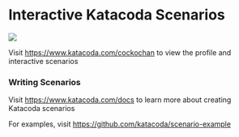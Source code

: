 # Interactive Katacoda Scenarios

[![](http://shields.katacoda.com/katacoda/cockochan/count.svg)](https://www.katacoda.com/cockochan "Get your profile on Katacoda.com")

Visit https://www.katacoda.com/cockochan to view the profile and interactive scenarios

### Writing Scenarios
Visit https://www.katacoda.com/docs to learn more about creating Katacoda scenarios

For examples, visit https://github.com/katacoda/scenario-example
